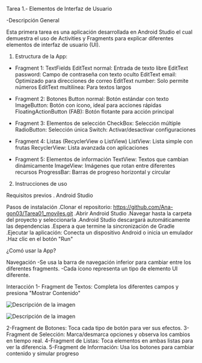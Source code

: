 Tarea 1.- Elementos de Interfaz de Usuario


-Descripción General

Esta primera tarea es una aplicación desarrollada en Android Studio el cual demuestra el uso de Activities y Fragments para explicar diferentes elementos de interfaz de usuario (UI).

1. Estructura de la App:

* Fragment 1: TextFields 
	EditText normal: Entrada de texto libre
	EditText password: Campo de contraseña con texto oculto
	EditText email: Optimizado para direcciones de correo
	EditText number: Solo permite números
	EditText multilínea: Para textos largos
	
* Fragment 2: Botones 
	Button normal: Botón estándar con texto
	ImageButton: Botón con ícono, ideal para acciones rápidas
	FloatingActionButton (FAB): Botón flotante para acción 	principal
* Fragment 3: Elementos de selección 
	CheckBox: Selección múltiple 
	RadioButton: Selección única
	Switch: Activar/desactivar configuraciones

* Fragment 4: Listas (RecyclerView o ListView)
	ListView: Lista simple con frutas
	RecyclerView: Lista avanzada con aplicaciones 
* Fragment 5: Elementos de información 
	TextView: Textos que cambian dinámicamente
	ImageView: Imágenes que rotan entre diferentes recursos
	ProgressBar: Barras de progreso horizontal y circular

2. Instrucciones de uso

Requisitos previos
	. Android Studio

Pasos de instalación
	.Clonar el repositorio: https://github.com/Ana-gon03/Tarea01_moviles.git
	.Abrir Android Studio
	.Navegar hasta la carpeta del proyecto y seleccionarla
	.Android Studio descargará automáticamente las dependencias
	.Espera a que termine la sincronización de Gradle
	.Ejecutar la aplicación: Conecta un dispositivo Android o inicia un emulador
	.Haz clic en el botón "Run"

¿Comó usar la App?

Navegación
-Se usa la barra de navegación inferior para cambiar entre los diferentes fragments.
-Cada ícono representa un tipo de elemento UI diferente.

Interacción
1- Fragment de Textos: Completa los diferentes campos y presiona "Mostrar Contenido"

![Descripción de la imagen](screenshots/texto.jpg)

![Descripción de la imagen](screenshots/texto2.jpg)



2-Fragment de Botones: Toca cada tipo de botón para ver sus efectos.
3-Fragment de Selección: Marca/desmarca opciones y observa los cambios en tiempo real.
4-Fragment de Listas: Toca elementos en ambas listas para ver la diferencia.
5-Fragment de Información: Usa los botones para cambiar contenido y simular progreso
		
	

